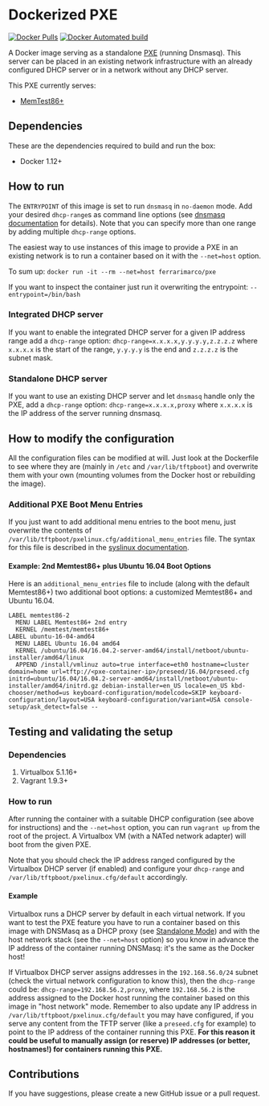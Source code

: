 # Dockerized PXE
[![Docker Pulls](https://img.shields.io/docker/pulls/ferrarimarco/pxe.svg)](https://hub.docker.com/r/ferrarimarco/pxe/)
[![Docker Automated build](https://img.shields.io/docker/automated/ferrarimarco/pxe.svg)](https://hub.docker.com/r/ferrarimarco/pxe/)

A Docker image serving as a standalone [PXE](https://en.wikipedia.org/wiki/Preboot_Execution_Environment) (running Dnsmasq). This server can be placed in an existing network infrastructure with an already configured DHCP server or in a network without any DHCP server.

This PXE currently serves:
- [MemTest86+](http://www.memtest86.com/)

## Dependencies
These are the dependencies required to build and run the box:
- Docker 1.12+

## How to run
The `ENTRYPOINT` of this image is set to run `dnsmasq` in `no-daemon` mode. Add your desired `dhcp-range`s as command line options (see [dnsmasq documentation](http://www.thekelleys.org.uk/dnsmasq/docs/dnsmasq-man.html) for details). Note that you can specify more than one range by adding multiple `dhcp-range` options.

The easiest way to use instances of this image to provide a PXE in an existing network is to run a container based on it with the `--net=host` option.

To sum up: `docker run -it --rm --net=host ferrarimarco/pxe`

If you want to inspect the container just run it overwriting the entrypoint: `--entrypoint=/bin/bash`

### Integrated DHCP server
If you want to enable the integrated DHCP server for a given IP address range add a `dhcp-range` option: `dhcp-range=x.x.x.x,y.y.y.y,z.z.z.z` where `x.x.x.x` is the start of the range, `y.y.y.y` is the end and `z.z.z.z` is the subnet mask.

### Standalone DHCP server
If you want to use an existing DHCP server and let `dnsmasq` handle only the PXE, add a `dhcp-range` option: `dhcp-range=x.x.x.x,proxy` where `x.x.x.x` is the IP address of the server running dnsmasq.

## How to modify the configuration

All the configuration files can be modified at will. Just look at the Dockerfile to see where they are (mainly in `/etc` and `/var/lib/tftpboot`) and overwrite them with your own (mounting volumes from the Docker host or rebuilding the image).

### Additional PXE Boot Menu Entries

If you just want to add additional menu entries to the boot menu, just overwrite the contents of `/var/lib/tftpboot/pxelinux.cfg/additional_menu_entries` file.
The syntax for this file is described in the [syslinux documentation](http://www.syslinux.org/wiki/index.php?title=Config).

#### Example: 2nd Memtest86+ plus Ubuntu 16.04 Boot Options
Here is an `additional_menu_entries` file to include (along with the default Memtest86+) two additional boot options: a customized Memtest86+ and Ubuntu 16.04.

```
LABEL memtest86-2
  MENU LABEL Memtest86+ 2nd entry
  KERNEL /memtest/memtest86+
LABEL ubuntu-16-04-amd64
  MENU LABEL Ubuntu 16.04 amd64
  KERNEL /ubuntu/16.04/16.04.2-server-amd64/install/netboot/ubuntu-installer/amd64/linux
  APPEND /install/vmlinuz auto=true interface=eth0 hostname=cluster domain=home url=tftp://<pxe-container-ip>/preseed/16.04/preseed.cfg initrd=ubuntu/16.04/16.04.2-server-amd64/install/netboot/ubuntu-installer/amd64/initrd.gz debian-installer=en_US locale=en_US kbd-chooser/method=us keyboard-configuration/modelcode=SKIP keyboard-configuration/layout=USA keyboard-configuration/variant=USA console-setup/ask_detect=false --
```

## Testing and validating the setup
### Dependencies

1. Virtualbox 5.1.16+
1. Vagrant 1.9.3+

### How to run

After running the container with a suitable DHCP configuration (see above for instructions) and the `--net=host` option, you can run `vagrant up` from the root of the project. A Virtualbox VM (with a NATed network adapter) will boot from the given PXE.

Note that you should check the IP address ranged configured by the Virtualbox DHCP server (if enabled) and configure your `dhcp-range` and `/var/lib/tftpboot/pxelinux.cfg/default` accordingly.

#### Example

Virtualbox runs a DHCP server by default in each virtual network. If you want to test the PXE feature you have to run a container based on this image with DNSMasq as a DHCP proxy (see [Standalone Mode](#standalone-dhcp-server)) and with the host network stack (see the `--net=host` option) so you know in advance the IP address of the container running DNSMasq: it's the same as the Docker host!

If Virtualbox DHCP server assigns addresses in the `192.168.56.0/24` subnet (check the virtual network configuration to know this), then the `dhcp-range` could be: `dhcp-range=192.168.56.2,proxy`, where `192.168.56.2` is the address assigned to the Docker host running the container based on this image in "host network" mode. Remember to also update any IP address in `/var/lib/tftpboot/pxelinux.cfg/default` you may have configured, if you serve any content from the TFTP server (like a `preseed.cfg` for example) to point to the IP address of the container running this PXE. **For this reason it could be useful to manually assign (or reserve) IP addresses (or better, hostnames!) for containers running this PXE.**

## Contributions
If you have suggestions, please create a new GitHub issue or a pull request.
